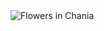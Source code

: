 <img src="https://media-exp1.licdn.com/dms/image/C4E12AQGQ8oasW1X5EQ/article-cover_image-shrink_600_2000/0/1638972016869?e=1646265600&v=beta&t=BDucvqk1wOU5gK6iIf7R6IvYoiU0EoZrSMjPaG94zZg" alt="Flowers in Chania">
